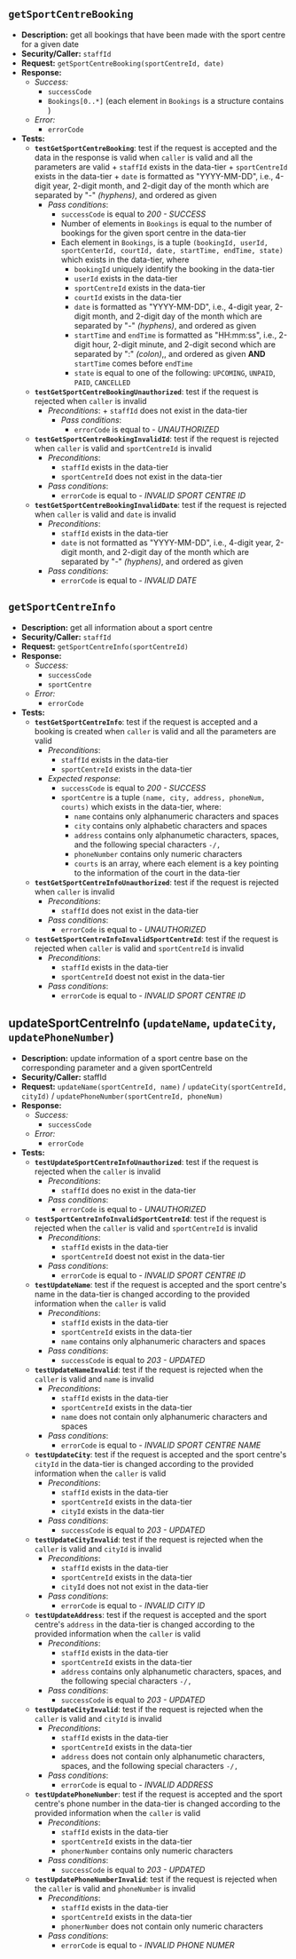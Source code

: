 `getSportCentreBooking`
---
- **Description:** get all bookings that have been made with the sport centre for a given date
- **Security/Caller:** `staffId`
- **Request:** `getSportCentreBooking(sportCentreId, date)`
- **Response:**
    + *Success:*
        + `successCode`
        + `Bookings[0..*]` (each element in `Bookings` is a structure contains )
    + *Error:*
        + `errorCode`
- **Tests:**
    + **`testGetSportCentreBooking`**:  test if the request is accepted and the data in the response is valid when `caller` is valid and all the parameters are valid
            + `staffId` exists in the data-tier
            + `sportCentreId` exists in the data-tier
            + `date` is formatted as "YYYY-MM-DD", i.e., 4-digit year, 2-digit month, and 2-digit day of the month which are separated by "-" *(hyphens)*, and ordered as given
        + _Pass conditions_:
            + `successCode` is equal to *200 - SUCCESS*
            + Number of elements in `Bookings` is equal to the number of bookings for the given sport centre in the data-tier
            + Each element in `Bookings`, is a tuple `(bookingId, userId, sportCenterId, courtId, date, startTime, endTime, state)` which exists in the data-tier, where
                + `bookingId` uniquely identify the booking in the data-tier
                + `userId` exists in the data-tier
                + `sportCentreId` exists in the data-tier
                + `courtId` exists in the data-tier
                + `date` is formatted as "YYYY-MM-DD", i.e., 4-digit year, 2-digit month, and 2-digit day of the month which are separated by "-" *(hyphens)*, and ordered as given
                + `startTime` and `endTime` is formatted as "HH:mm:ss", i.e., 2-digit hour, 2-digit minute, and 2-digit second which are separated by ":" *(colon)*,, and ordered as given **AND** `startTime` comes before `endTime`
                + `state` is equal to one of the following: `UPCOMING`, `UNPAID`, `PAID`, `CANCELLED`
    + **`testGetSportCentreBookingUnauthorized`**: test if the request is rejected when `caller` is invalid
      + _Preconditions_:
            + `staffId` does not exist in the data-tier
        + _Pass conditions_:
            + ``errorCode`` is equal to *- UNAUTHORIZED*
    + **`testGetSportCentreBookingInvalidId`**: test if the request is rejected when `caller` is valid and `sportCentreId` is invalid
        + _Preconditions_:
            + `staffId` exists in the data-tier
            + `sportCentreId` does not exist in the data-tier
        + _Pass conditions_:
            + ``errorCode`` is equal to *- INVALID SPORT CENTRE ID*
    + **`testGetSportCentreBookingInvalidDate`**: test if the request is rejected when `caller` is valid and `date` is invalid
        + _Preconditions_:
            + `staffId` exists in the data-tier
            + `date` is not formatted as "YYYY-MM-DD", i.e., 4-digit year, 2-digit month, and 2-digit day of the month which are separated by "-" *(hyphens)*, and ordered as given
        + _Pass conditions_:
            + ``errorCode`` is equal to *- INVALID DATE*


`getSportCentreInfo`
---
- **Description:** get all information about a sport centre
- **Security/Caller:** `staffId`
- **Request:** `getSportCentreInfo(sportCentreId)`
- **Response:**
    + *Success:*
        + `successCode`
        + `sportCentre`
    + *Error:*
        + `errorCode`
- **Tests:**
    + **`testGetSportCentreInfo`**: test if the request is accepted and a booking is created when `caller` is valid and all the parameters are valid
        + _Preconditions_:
            + `staffId` exists in the data-tier
            + `sportCentreId` exists in the data-tier
        + _Expected response_:
            + `successCode` is equal to *200 - SUCCESS*
            + `sportCentre` is a tuple `(name, city, address, phoneNum, courts)` which exists in the data-tier, where:
                + `name` contains only alphanumeric characters and spaces
                + `city` contains only alphabetic characters and spaces
                + `address` contains only alphanumetic characters, spaces, and the following special characters `-/,`
                + `phoneNumber` contains only numeric characters
                + `courts` is an array, where each element is a key pointing to the information of the court in the data-tier
    + **`testGetSportCentreInfoUnauthorized`**: test if the request is rejected when `caller` is invalid
        + _Preconditions_:
            + `staffId` does not exist in the data-tier
        + _Pass conditions_:
            + ``errorCode`` is equal to *- UNAUTHORIZED*
    + **`testGetSportCentreInfoInvalidSportCentreId`**: test if the request is rejected when `caller` is valid and `sportCentreId` is invalid
        + _Preconditions_:
            + `staffId` exists in the data-tier
            + `sportCentreId` doest not exist in the data-tier
        + _Pass conditions_:
            + ``errorCode`` is equal to *- INVALID SPORT CENTRE ID*



updateSportCentreInfo (`updateName`, `updateCity`, `updatePhoneNumber`)
---
- **Description:** update information of a sport centre base on the corresponding parameter and a given sportCentreId
- **Security/Caller:** staffId
- **Request:** `updateName(sportCentreId, name)` / `updateCity(sportCentreId, cityId)` / `updatePhoneNumber(sportCentreId, phoneNum)`
- **Response:**
    + *Success:*
        + `successCode`
    + *Error:*
        + ``errorCode``
- **Tests:**
    + **`testUpdateSportCentreInfoUnauthorized`**: test if the request is rejected when the `caller` is invalid
        + _Preconditions_:
            + `staffId` does no exist in the data-tier
        + _Pass conditions_:
            + ``errorCode`` is equal to *- UNAUTHORIZED*
    + **`testSportCentreInfoInvalidSportCentreId`**: test if the request is rejected when the `caller` is valid and `sportCentreId` is invalid
        + _Preconditions_:
            + `staffId` exists in the data-tier
            + `sportCentreId` doest not exist in the data-tier
        + _Pass conditions_:
            + ``errorCode`` is equal to *- INVALID SPORT CENTRE ID*
    + **`testUpdateName`**: test if the request is accepted and the sport centre's name in the data-tier is changed according to the provided information when the `caller` is valid
        + _Preconditions_:
            + `staffId` exists in the data-tier
            + `sportCentreId` exists in the data-tier
            + `name` contains only alphanumeric characters and spaces
        + _Pass conditions_:
            + `successCode` is equal to *203 - UPDATED*
    + **`testUpdateNameInvalid`**: test if the request is rejected when the `caller` is valid and `name` is invalid
        + _Preconditions_:
            + `staffId` exists in the data-tier
            + `sportCentreId` exists in the data-tier
            + `name` does not contain only alphanumeric characters and spaces
        + _Pass conditions_:
            + ``errorCode`` is equal to *- INVALID SPORT CENTRE NAME*
    + **`testUpdateCity`**: test if the request is accepted and the sport centre's `cityId` in the data-tier is changed according to the provided information when the `caller` is valid
        + _Preconditions_:
            + `staffId` exists in the data-tier
            + `sportCentreId` exists in the data-tier
            + `cityId` exists in the data-tier
        + _Pass conditions_:
            + `successCode` is equal to *203 - UPDATED*
    + **`testUpdateCityInvalid`**: test if the request is rejected when the `caller` is valid and `cityId` is invalid
        + _Preconditions_:
            + `staffId` exists in the data-tier
            + `sportCentreId` exists in the data-tier
            + `cityId` does not not exist in the data-tier
        + _Pass conditions_:
            + ``errorCode`` is equal to *- INVALID CITY ID*
    + **`testUpdateAddress`**: test if the request is accepted and the sport centre's `address` in the data-tier is changed according to the provided information when the `caller` is valid
        + _Preconditions_:
            + `staffId` exists in the data-tier
            + `sportCentreId` exists in the data-tier
            + `address` contains only alphanumetic characters, spaces, and the following special characters `-/,`
        + _Pass conditions_:
            + `successCode` is equal to *203 - UPDATED*
    + **`testUpdateCityInvalid`**: test if the request is rejected when the `caller` is valid and `cityId` is invalid
        + _Preconditions_:
            + `staffId` exists in the data-tier
            + `sportCentreId` exists in the data-tier
            + `address` does not contain only alphanumetic characters, spaces, and the following special characters `-/,`
        + _Pass conditions_:
            + ``errorCode`` is equal to *- INVALID ADDRESS*
    + **`testUpdatePhoneNumber`**: test if the request is accepted and the sport centre's phone number in the data-tier is changed according to the provided information when the `caller` is valid
        + _Preconditions_:
            + `staffId` exists in the data-tier
            + `sportCentreId` exists in the data-tier
            + `phonerNumber` contains only numeric characters
        + _Pass conditions_:
            + `successCode` is equal to *203 - UPDATED*
    + **`testUpdatePhoneNumberInvalid`**: test if the request is rejected when the `caller` is valid and `phoneNumber` is invalid
        + _Preconditions_:
            + `staffId` exists in the data-tier
            + `sportCentreId` exists in the data-tier
            + `phonerNumber` does not contain only numeric characters
        + _Pass conditions_:
            + ``errorCode`` is equal to *- INVALID PHONE NUMER*